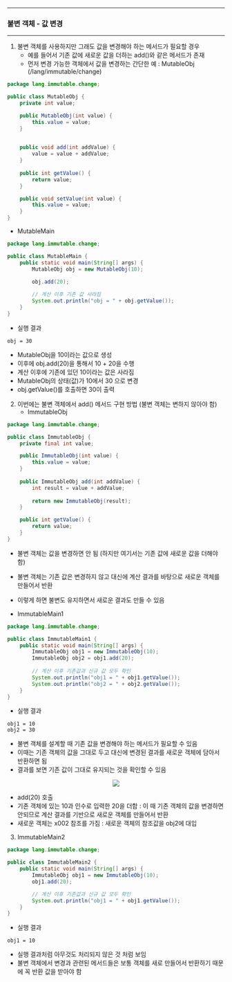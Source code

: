 -----
### 불변 객체 - 값 변경
-----
1. 불변 객체를 사용하지만 그래도 값을 변경해야 하는 메서드가 필요할 경우
   - 예를 들어서 기존 값에 새로운 값을 더하는 add()와 같은 메서드가 존재
   - 먼저 변경 가능한 객체에서 값을 변경하는 간단한 예 : MutableObj (/lang/immutable/change)
```java
package lang.immutable.change;

public class MutableObj {
    private int value;

    public MutableObj(int value) {
        this.value = value;
    }

    
    public void add(int addValue) {
        value = value + addValue;
    }
    
    public int getValue() {
        return value;
    }

    public void setValue(int value) {
        this.value = value;
    }
}
```

   - MutableMain
```java
package lang.immutable.change;

public class MutableMain {
    public static void main(String[] args) {
        MutableObj obj = new MutableObj(10);

        obj.add(20);
        
        // 계산 이후 기존 값 사라짐
        System.out.println("obj = " + obj.getValue());
    }
}
```
   - 실행 결과
```
obj = 30
```
  - MutableObj을 10이라는 값으로 생성
  - 이후에 obj.add(20)을 통해서 10 + 20을 수행
  - 계산 이후에 기존에 있던 10이라는 값은 사라짐
  - MutableObj의 상태(값)가 10에서 30 으로 변경
  - obj.getValue()를 호출하면 30이 출력

2. 이번에는 불변 객체에서 add() 메서드 구현 방법 (불변 객체는 변하지 않아야 함)
   - ImmutableObj
```java
package lang.immutable.change;

public class ImmutableObj {
    private final int value;

    public ImmutableObj(int value) {
        this.value = value;
    }
    
    public ImmutableObj add(int addValue) {
        int result = value + addValue;
        
        return new ImmutableObj(result);
    }

    public int getValue() {
        return value;
    }
}
```
   - 불변 객체는 값을 변경하면 안 됨 (하지만 여기서는 기존 값에 새로운 값을 더해야 함)
   - 불변 객체는 기존 값은 변경하지 않고 대신에 계산 결과를 바탕으로 새로운 객체를 만들어서 반환
   - 이렇게 하면 불변도 유지하면서 새로운 결과도 만들 수 있음

   - ImmutableMain1
```java
package lang.immutable.change;

public class ImmutableMain1 {
    public static void main(String[] args) {
        ImmutableObj obj1 = new ImmutableObj(10);
        ImmutableObj obj2 = obj1.add(20);
        
        // 계산 이후 기존값과 신규 값 모두 확인
        System.out.println("obj1 = " + obj1.getValue());
        System.out.println("obj2 = " + obj2.getValue());
    }
}
```
  - 실행 결과
```
obj1 = 10
obj2 = 30
```
   - 불변 객체를 설계할 때 기존 값을 변경해야 하는 메서드가 필요할 수 있음
   - 이때는 기존 객체의 값을 그대로 두고 대신에 변경된 결과를 새로운 객체에 담아서 반환하면 됨
   - 결과를 보면 기존 값이 그대로 유지되는 것을 확인할 수 있음

<div align="center">
<img src="https://github.com/user-attachments/assets/46b333be-911a-411c-872a-193ac8910dc9">
</div>

   - add(20) 호출
   - 기존 객체에 있는 10과 인수로 입력한 20을 더함 : 이 때 기존 객체의 값을 변경하면 안되므로 계산 결과를 기반으로 새로운 객체를 만들어서 반환
   - 새로운 객체는 x002 참조를 가짐 : 새로운 객체의 참조값을 obj2에 대입

3. ImmutableMain2
```java
package lang.immutable.change;

public class ImmutableMain2 {
    public static void main(String[] args) {
        ImmutableObj obj1 = new ImmutableObj(10);
        obj1.add(20);

        // 계산 이후 기존값과 신규 값 모두 확인
        System.out.println("obj1 = " + obj1.getValue());
    }
}
```
   - 실행 결과
```
obj1 = 10
```
   - 실행 결과처럼 아무것도 처리되지 않은 것 처럼 보임
   - 불변 객체에서 변경과 관련된 메서드들은 보통 객체를 새로 만들어서 반환하기 때문에 꼭 반환 값을 받아야 함
